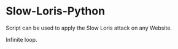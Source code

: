 # Slow-Loris-Python
Script can be used to apply the Slow Loris attack on any Website.

Infinite loop.
